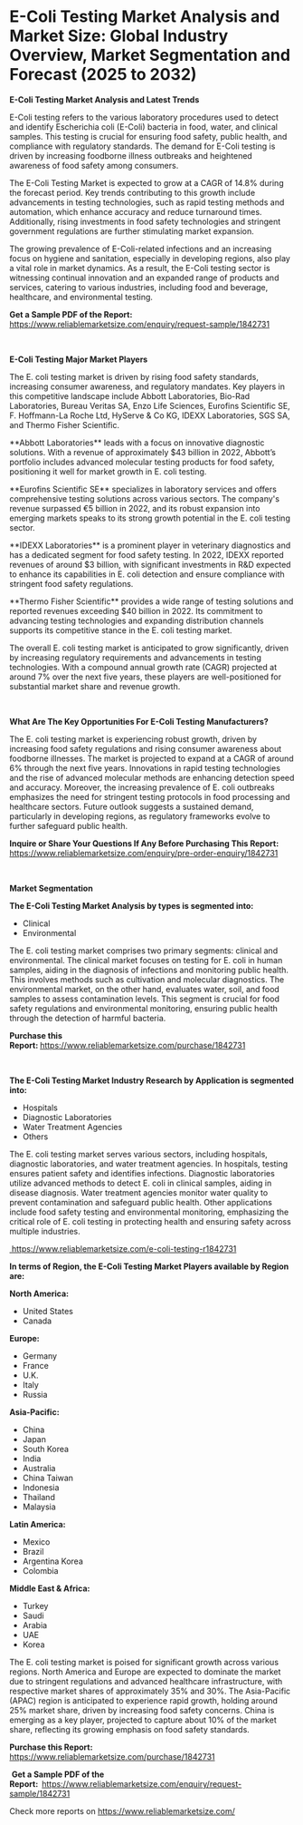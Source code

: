 <p><h1>E-Coli Testing Market Analysis and Market Size: Global Industry Overview, Market Segmentation and Forecast (2025 to 2032)</h1></p><p><strong>E-Coli Testing Market Analysis and Latest Trends</strong></p>
<p><p>E-Coli testing refers to the various laboratory procedures used to detect and identify Escherichia coli (E-Coli) bacteria in food, water, and clinical samples. This testing is crucial for ensuring food safety, public health, and compliance with regulatory standards. The demand for E-Coli testing is driven by increasing foodborne illness outbreaks and heightened awareness of food safety among consumers.</p><p>The E-Coli Testing Market is expected to grow at a CAGR of 14.8% during the forecast period. Key trends contributing to this growth include advancements in testing technologies, such as rapid testing methods and automation, which enhance accuracy and reduce turnaround times. Additionally, rising investments in food safety technologies and stringent government regulations are further stimulating market expansion.</p><p>The growing prevalence of E-Coli-related infections and an increasing focus on hygiene and sanitation, especially in developing regions, also play a vital role in market dynamics. As a result, the E-Coli testing sector is witnessing continual innovation and an expanded range of products and services, catering to various industries, including food and beverage, healthcare, and environmental testing.</p></p>
<p><strong>Get a Sample PDF of the Report:&nbsp;</strong> <a href="https://www.reliablemarketsize.com/enquiry/request-sample/1842731?utm_campaign=3166&utm_medium=2&utm_source=Github&utm_content=ia&utm_term=26032025&utm_id=e-coli-testing">https://www.reliablemarketsize.com/enquiry/request-sample/1842731</a></p>
<p>&nbsp;</p>
<p><strong>E-Coli Testing Major Market Players</strong></p>
<p><p>The E. coli testing market is driven by rising food safety standards, increasing consumer awareness, and regulatory mandates. Key players in this competitive landscape include Abbott Laboratories, Bio-Rad Laboratories, Bureau Veritas SA, Enzo Life Sciences, Eurofins Scientific SE, F. Hoffmann-La Roche Ltd, HyServe & Co KG, IDEXX Laboratories, SGS SA, and Thermo Fisher Scientific.</p><p>**Abbott Laboratories** leads with a focus on innovative diagnostic solutions. With a revenue of approximately $43 billion in 2022, Abbott’s portfolio includes advanced molecular testing products for food safety, positioning it well for market growth in E. coli testing.</p><p>**Eurofins Scientific SE** specializes in laboratory services and offers comprehensive testing solutions across various sectors. The company's revenue surpassed €5 billion in 2022, and its robust expansion into emerging markets speaks to its strong growth potential in the E. coli testing sector.</p><p>**IDEXX Laboratories** is a prominent player in veterinary diagnostics and has a dedicated segment for food safety testing. In 2022, IDEXX reported revenues of around $3 billion, with significant investments in R&D expected to enhance its capabilities in E. coli detection and ensure compliance with stringent food safety regulations.</p><p>**Thermo Fisher Scientific** provides a wide range of testing solutions and reported revenues exceeding $40 billion in 2022. Its commitment to advancing testing technologies and expanding distribution channels supports its competitive stance in the E. coli testing market.</p><p>The overall E. coli testing market is anticipated to grow significantly, driven by increasing regulatory requirements and advancements in testing technologies. With a compound annual growth rate (CAGR) projected at around 7% over the next five years, these players are well-positioned for substantial market share and revenue growth.</p></p>
<p>&nbsp;</p>
<p><strong>What Are The Key Opportunities For E-Coli Testing Manufacturers?</strong></p>
<p><p>The E. coli testing market is experiencing robust growth, driven by increasing food safety regulations and rising consumer awareness about foodborne illnesses. The market is projected to expand at a CAGR of around 6% through the next five years. Innovations in rapid testing technologies and the rise of advanced molecular methods are enhancing detection speed and accuracy. Moreover, the increasing prevalence of E. coli outbreaks emphasizes the need for stringent testing protocols in food processing and healthcare sectors. Future outlook suggests a sustained demand, particularly in developing regions, as regulatory frameworks evolve to further safeguard public health.</p></p>
<p><strong>Inquire or Share Your Questions If Any Before Purchasing This Report:</strong> <a href="https://www.reliablemarketsize.com/enquiry/pre-order-enquiry/1842731?utm_campaign=3166&utm_medium=2&utm_source=Github&utm_content=ia&utm_term=26032025&utm_id=e-coli-testing">https://www.reliablemarketsize.com/enquiry/pre-order-enquiry/1842731</a></p>
<p>&nbsp;</p>
<p><strong>Market Segmentation</strong></p>
<p><strong>The E-Coli Testing Market Analysis by types is segmented into:</strong></p>
<p><ul><li>Clinical</li><li>Environmental</li></ul></p>
<p><p>The E. coli testing market comprises two primary segments: clinical and environmental. The clinical market focuses on testing for E. coli in human samples, aiding in the diagnosis of infections and monitoring public health. This involves methods such as cultivation and molecular diagnostics. The environmental market, on the other hand, evaluates water, soil, and food samples to assess contamination levels. This segment is crucial for food safety regulations and environmental monitoring, ensuring public health through the detection of harmful bacteria.</p></p>
<p><strong>Purchase this Report:&nbsp;</strong><a href="https://www.reliablemarketsize.com/purchase/1842731?utm_campaign=3166&utm_medium=2&utm_source=Github&utm_content=ia&utm_term=26032025&utm_id=e-coli-testing">https://www.reliablemarketsize.com/purchase/1842731</a></p>
<p>&nbsp;</p>
<p><strong>The E-Coli Testing Market Industry Research by Application is segmented into:</strong></p>
<p><ul><li>Hospitals</li><li>Diagnostic Laboratories</li><li>Water Treatment Agencies</li><li>Others</li></ul></p>
<p><p>The E. coli testing market serves various sectors, including hospitals, diagnostic laboratories, and water treatment agencies. In hospitals, testing ensures patient safety and identifies infections. Diagnostic laboratories utilize advanced methods to detect E. coli in clinical samples, aiding in disease diagnosis. Water treatment agencies monitor water quality to prevent contamination and safeguard public health. Other applications include food safety testing and environmental monitoring, emphasizing the critical role of E. coli testing in protecting health and ensuring safety across multiple industries.</p></p>
<p><a href="https://www.reliablemarketsize.com/e-coli-testing-r1842731?utm_campaign=3166&utm_medium=2&utm_source=Github&utm_content=ia&utm_term=26032025&utm_id=e-coli-testing">&nbsp;https://www.reliablemarketsize.com/e-coli-testing-r1842731</a></p>
<p><strong>In terms of Region, the E-Coli Testing Market Players available by Region are:</strong></p>
<p>
    <p> <strong> North America: </strong>
        <ul>
            <li>United States</li>
            <li>Canada</li>
        </ul>
        </p> 
    <p> <strong> Europe: </strong>
        <ul>
            <li>Germany</li>
            <li>France</li>
            <li>U.K.</li>
            <li>Italy</li>
            <li>Russia</li>
        </ul>
        </p> 
    <p> <strong> Asia-Pacific: </strong>
        <ul>
            <li>China</li>
            <li>Japan</li>
            <li>South Korea</li>
            <li>India</li>
            <li>Australia</li>
            <li>China Taiwan</li>
            <li>Indonesia</li>
            <li>Thailand</li>
            <li>Malaysia</li>
        </ul>
        </p> 
    <p> <strong> Latin America: </strong>
        <ul>
            <li>Mexico</li>
            <li>Brazil</li>
            <li>Argentina Korea</li>
            <li>Colombia</li>
        </ul>
        </p> 
    <p> <strong> Middle East & Africa: </strong>
        <ul>
            <li>Turkey</li>
            <li>Saudi</li>
            <li>Arabia</li>
            <li>UAE</li>
            <li>Korea</li>
        </ul>
    </p>
    </p>
<p><p>The E. coli testing market is poised for significant growth across various regions. North America and Europe are expected to dominate the market due to stringent regulations and advanced healthcare infrastructure, with respective market shares of approximately 35% and 30%. The Asia-Pacific (APAC) region is anticipated to experience rapid growth, holding around 25% market share, driven by increasing food safety concerns. China is emerging as a key player, projected to capture about 10% of the market share, reflecting its growing emphasis on food safety standards.</p></p>
<p><strong>Purchase this Report: </strong><a href="https://www.reliablemarketsize.com/purchase/1842731?utm_campaign=3166&utm_medium=2&utm_source=Github&utm_content=ia&utm_term=26032025&utm_id=e-coli-testing">https://www.reliablemarketsize.com/purchase/1842731</a></p>
<p>&nbsp;<strong>Get a Sample PDF of the Report:&nbsp;&nbsp;</strong><a href="https://www.reliablemarketsize.com/enquiry/request-sample/1842731?utm_campaign=3166&utm_medium=2&utm_source=Github&utm_content=ia&utm_term=26032025&utm_id=e-coli-testing">https://www.reliablemarketsize.com/enquiry/request-sample/1842731</a></p>
<p><strong></strong></p>
<p>Check more reports on <a href="https://www.reliablemarketsize.com/?utm_campaign=3166&utm_medium=2&utm_source=Github&utm_content=ia&utm_term=26032025&utm_id=e-coli-testing">https://www.reliablemarketsize.com/</a></p>